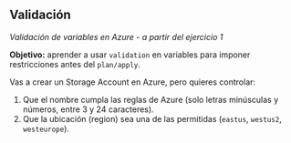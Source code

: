 ## Validación
*Validación de variables en Azure - a partir del ejercicio 1*

**Objetivo:** aprender a usar `validation` en variables para imponer restricciones antes del `plan/apply`.

Vas a crear un Storage Account en Azure, pero quieres controlar:

1. Que el nombre cumpla las reglas de Azure (solo letras minúsculas y números, entre 3 y 24 caracteres).
2. Que la ubicación (region) sea una de las permitidas (`eastus`, `westus2`, `westeurope`).
